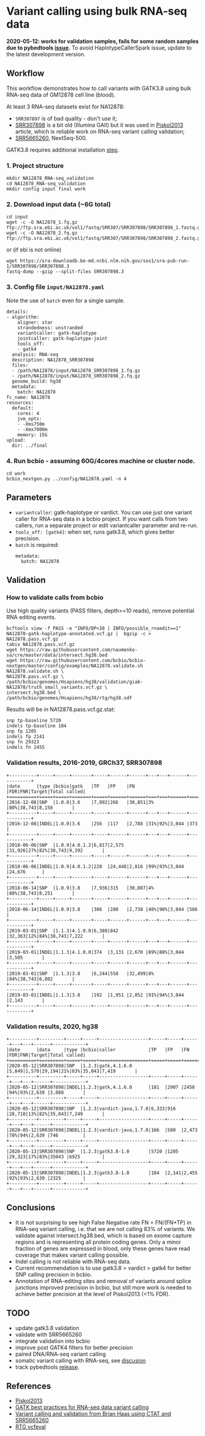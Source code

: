 # Variant calling using bulk RNA-seq data

**2020-05-12: works for validation samples, fails for some random samples due to pybedtools [issue](https://github.com/bcbio/bcbio-nextgen/issues/3078).**
To avoid HaplotypeCallerSpark issue, update to the latest development version.

## Workflow
This workflow demonstrates how to call variants with GATK3.8 using bulk RNA-seq data of GM12878 cell line (blood).

At least 3 RNA-seq datasets exist for NA12878:
- `SRR307897` is of bad quality - don't use it;
- [SRR307898](https://www.ncbi.nlm.nih.gov/sra/?term=SRR307898) is a bit old (Illumina GAII) but it was used in [Piskol2013](https://www.ncbi.nlm.nih.gov/pubmed/24075185) article, which is reliable work on RNA-seq variant calling validation;
- [SRR5665260](https://www.ncbi.nlm.nih.gov/sra/?term=SRR5665260), NextSeq-500.

GATK3.8 requires additional installation [step](https://bcbio-nextgen.readthedocs.io/en/latest/contents/installation.html#gatk-and-mutect-mutect2).

### 1. Project structure
```
mkdir NA12878_RNA-seq_validation
cd NA12878_RNA-seq_validation
mkdir config input final work
```
### 2. Download input data (~6G total)
```
cd input
wget -c -O NA12878_1.fq.gz ftp://ftp.sra.ebi.ac.uk/vol1/fastq/SRR307/SRR307898/SRR307898_1.fastq.gz
wget -c -O NA12878_2.fq.gz ftp://ftp.sra.ebi.ac.uk/vol1/fastq/SRR307/SRR307898/SRR307898_2.fastq.gz
```
or (if ebi is not online)
```
wget https://sra-downloadb.be-md.ncbi.nlm.nih.gov/sos1/sra-pub-run-1/SRR307898/SRR307898.3
fastq-dump --gzip --split-files SRR307898.3
```

### 3. Config file `input/NA12878.yaml`
Note the use of `batch` even for a single sample.
```
details:
- algorithm:
    aligner: star
    strandedness: unstranded
    variantcaller: gatk-haplotype
    jointcaller: gatk-haplotype-joint
    tools_off:
    - gatk4
  analysis: RNA-seq
  description: NA12878_SRR307898
  files:
  - /path/NA12878/input/NA12878_SRR307898_1.fq.gz
  - /path/NA12878/input/NA12878_SRR307898_2.fq.gz
  genome_build: hg38
  metadata:
    batch: NA12878
fc_name: NA12878
resources:
  default:
    cores: 4
    jvm_opts:
    - -Xms750m
    - -Xmx7000m
    memory: 15G
upload:
  dir: ../final
```

### 4. Run bcbio - assuming 60G/4cores machine or cluster node.
```
cd work
bcbio_nextgen.py ../config/NA12878.yaml -n 4
```
## Parameters
- `variantcaller`: gatk-haplotype or vardict. You can use just one variant caller for RNA-seq data in a bcbio project. If you want calls from two callers, run a separate project or edit variantcaller parameter and re-run.
- `tools_off: [gatk4]`: when set, runs gatk3.8, which gives better precision.
- `batch` is required:
   ```
   metadata:
     batch: NA12878
   ```  

## Validation

### How to validate calls from bcbio

Use high quality variants (PASS filters, depth>=10 reads), remove potential RNA editing events.
```
bcftools view -f PASS -e "INFO/DP<10 | INFO/possible_rnaedit==1" NA12878-gatk-haplotype-annotated.vcf.gz |  bgzip -c > NA12878.pass.vcf.gz
tabix NA12878.pass.vcf.gz
wget https://raw.githubusercontent.com/naumenko-sa/cre/master/data/intersect.hg38.bed
wget https://raw.githubusercontent.com/bcbio/bcbio-nextgen/master/config/examples/NA12878.validate.sh
NA12878.validate.sh \
NA12878.pass.vcf.gz \
/path/bcbio/genomes/Hsapiens/hg38/validation/giab-NA12878/truth_small_variants.vcf.gz \
intersect.hg38.bed \
/path/bcbio/genomes/Hsapiens/hg38/rtg/hg38.sdf
```

Results will be in NA12878.pass.vcf.gz.stat:
```
snp tp-baseline 5720
indels tp-baseline 184
snp fp 1205
indels fp 2141
snp fn 29323
indels fn 2455
```

### Validation results, 2016-2019, GRCh37, SRR307898
```eval_rst
+----------+-----+-----+-------+-----+------+------+---+---+------+------------+
|date      |type |bcbio|gatk   |TP   |FP    |FN    |FDR|FNR|Target|Total called|
+==========+=====+=====+=======+=====+======+======+===+===+======+============+
|2016-12-08|SNP  |1.0.0|3.6    |7,892|266   |30,851|3% |80%|38,743|8,158       |
+----------+-----+-----+-------+-----+------+------+---+---+------+------------+
|2016-12-08|INDEL|1.0.0|3.6    |256  |117   |2,788 |31%|92%|3,044 |373         |
+----------+-----+-----+-------+-----+------+------+---+---+------+------------+
|2018-06-06|SNP  |1.0.9|4.0.1.2|6,817|2,575 |31,926|27%|82%|38,743|9,392       |
+----------+-----+-----+-------+-----+------+------+---+---+------+------------+
|2018-06-06|INDEL|1.0.9|4.0.1.2|228  |24,448|2,816 |99%|93%|3,044 |24,676      |
+----------+-----+-----+-------+-----+------+------+---+---+------+------------+
|2018-06-14|SNP  |1.0.9|3.8    |7,936|315   |30,807|4% |80%|38,743|8,251       |
+----------+-----+-----+-------+-----+------+------+---+---+------+------------+
|2018-06-14|INDEL|1.0.9|3.8    |306  |280   |2,738 |48%|90%|3,044 |586         |
+----------+-----+-----+-------+-----+------+------+---+---+------+------------+
|2019-03-01|SNP  |1.1.3|4.1.0.0|6,380|842   |32,363|12%|84%|38,743|7,222       |
+----------+-----+-----+-------+-----+------+------+---+---+------+------------+
|2019-03-01|INDEL|1.1.3|4.1.0.0|374  |3,131 |2,670 |89%|88%|3,044 |3,505       |
+----------+-----+-----+-------+-----+------+------+---+---+------+------------+
|2019-03-01|SNP  |1.1.3|3.8    |6,244|558   |32,499|8% |84%|38,743|6,802       |
+----------+-----+-----+-------+-----+------+------+---+---+------+------------+
|2019-03-01|INDEL|1.1.3|3.8    |192  |1,951 |2,852 |91%|94%|3,044 |2,143       |
+----------+-----+-----+-------+-----+------+------+---+---+------+------------+
```

### Validation results, 2020, hg38
```eval_rst
+----------+---------+-----+-----+------------------+-----+-----+------+---+---+------+------------+
|date      |data     |type |bcbio|caller            |TP   |FP   |FN    |FDR|FNR|Target|Total called|
+==========+=========+=====+=====+==================+=====+=====+======+===+===+======+============+
|2020-05-12|SRR307898|SNP  |1.2.3|gatk,4.1.6.0      |5,849|1,570|29,194|21%|83%|35,043|7,419       |
+----------+---------+-----+-----+------------------+-----+-----+------+---+---+------+------------+
|2020-05-12|SRR307898|INDEL|1.2.3|gatk,4.1.6.0      |181  |2907 |2458  |94%|93%|2,639 |3,088       |
+----------+---------+-----+-----+------------------+-----+-----+------+---+---+------+------------+
|2020-05-12|SRR307898|SNP  |1.2.3|vardict-java,1.7.0|6,333|916  |28,710|13%|82%|35,043|7,249       |
+----------+---------+-----+-----+------------------+-----+-----+------+---+---+------+------------+
|2020-05-12|SRR307898|INDEL|1.2.3|vardict-java,1.7.0|166  |580  |2,473 |78%|94%|2,639 |746         |
+----------+---------+-----+-----+------------------+-----+-----+------+---+---+------+------------+
|2020-05-13|SRR307898|SNP  |1.2.3|gatk3.8-1.0       |5720 |1205 |29,323|17%|83%|35043 |6925        |
+----------+---------+-----+-----+------------------+-----+-----+------+---+---+------+------------+
|2020-05-13|SRR307898|INDEL|1.2.3|gatk3.8-1.0       |184  |2,141|2,455 |92%|93%|2,639 |2325        |
+----------+---------+-----+-----+------------------+-----+-----+------+---+---+------+------------+
```

## Conclusions
- It is not surprising to see high False Negative rate FN = FN/(FN+TP) in RNA-seq variant calling, i.e. that we are not calling 83% of variants. We validate against intersect.hg38.bed, which is based on exome capture regions and is representing all protein coding genes. Only a minor fraction of genes are expressed in blood, only these genes have read coverage that makes variant calling possible.
- Indel calling is not reliable with RNA-seq data.
- Current recommendation is to use gatk3.8 > vardict > gatk4 for better SNP calling precision in bcbio.
- Annotation of RNA-editing sites and removal of variants around splice junctions improved precision in bcbio, but still
more work is needed to achieve better precision at the level of Piskol2013 (<1% FDR).

## TODO
- update gatk3.8 validation
- validate with SRR5665260
- integrate validation into bcbio
- improve post GATK4 filters for better precision
- paired DNA/RNA-seq variant calling
- somatic variant calling with RNA-seq, see [discusion](https://github.com/bcbio/bcbio-nextgen/issues/3023)
- track pybedtools [release](https://github.com/bcbio/bcbio-nextgen/issues/3078).

## References
- [Piskol2013](https://www.ncbi.nlm.nih.gov/pubmed/24075185)
- [GATK best practices for RNA-seq data variant calling](https://gatk.broadinstitute.org/hc/en-us/articles/360035531192-RNAseq-short-variant-discovery-SNPs-Indels-)
- [Variant calling and validation from Brian Haas using CTAT and SRR5665260](https://github.com/NCIP/ctat-mutations/wiki/Performance-Assessment)
- [RTG vcfeval](https://cdn.rawgit.com/RealTimeGenomics/rtg-tools/master/installer/resources/tools/RTGOperationsManual/rtg_command_reference.html#vcfeval)
